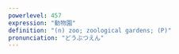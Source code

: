 ```yaml
---
powerlevel: 457
expression: "動物園"
definition: "(n) zoo; zoological gardens; (P)"
pronunciation: "どうぶつえん"
---
```

